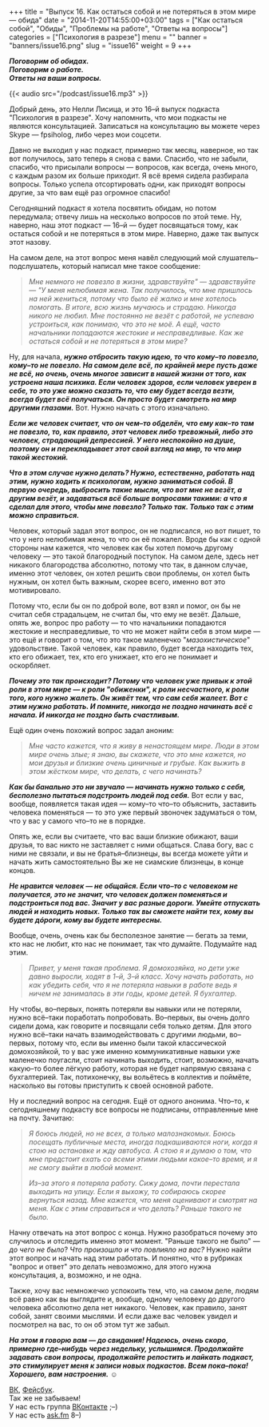 +++
title = "Выпуск 16. Как остаться собой и не потеряться в этом мире — обида"
date = "2014-11-20T14:55:00+03:00"
tags = ["Как остаться собой", "Обиды", "Проблемы на работе", "Ответы на вопросы"]
categories = ["Психология в разрезе"]
menu = ""
banner = "banners/issue16.png"
slug = "issue16"
weight = 9
+++

***Поговорим об обидах.***<br>
***Поговорим о работе.***<br>
***Ответы на ваши вопросы.***<br>

{{< audio src="/podcast/issue16.mp3" >}}

Добрый день, это Нелли Лисица, и это 16–й выпуск подкаста "Психология в разрезе". Хочу напомнить, что мои подкасты не являются консультацией. Записаться на консультацию вы можете через Skype — fpsiholog, либо через мои соцсети. 

Давно не выходил у нас подкаст, примерно так месяц, наверное, но так вот получилось, зато теперь я снова с вами. Спасибо, что не забыли, спасибо, что присылали вопросы — вопросов, как всегда, очень много, с каждым разом их больше приходит. Я всё время сидела разбирала вопросы. Только успела отсортировать одни, как приходят вопросы другие, за что вам ещё раз огромное спасибо!

Сегодняшний подкаст я хотела посвятить обидам, но потом передумала; отвечу лишь на несколько вопросов по этой теме. Ну, наверно, наш этот подкаст — 16–й — будет посвящаться тому, как остаться собой и не потеряться в этом мире. Наверно, даже так выпуск этот назову.
<!--more-->

На самом деле, на этот вопрос меня навёл следующий мой слушатель–подслушатель, который написал мне такое сообщение:

>*Мне немного не повезло в жизни, здравствуйте" — здравствуйте — "У меня нелюбимая жена. Так получилось, что мне пришлось на ней жениться, потому что было её жалко и мне хотелось помогать. В итоге, всю жизнь мучаюсь и страдаю. Никогда никого не любил. Мне постоянно не везёт с работой, не успеваю устроиться, как понимаю, что это не моё. А ещё, часто начальники попадаются жестокие и несправедливые. Как же остаться собой и не потеряться в этом мире?*

Ну, для начала, ***нужно отбросить такую идею, то что кому–то повезло, кому–то не повезло. На самом деле всё, по крайней мере пусть даже не всё, но очень, очень многое зависит в нашей жизни от того, как устроена наша психика. Если человек здоров, если человек уверен в себе, то это уже можно сказать то, что ему будет всегда везти, всегда будет всё получаться. Он просто будет смотреть на мир другими глазами.*** Вот. Нужно начать с этого изначально.

***Если же человек считает, что он чем–то обделён, что ему как–то там не повезло, то, как правило, этот человек либо тревожный, либо это человек, страдающий депрессией. У него неспокойно на душе, поэтому он и перекладывает этот свой взгляд на мир, то что мир такой жестокий.***

***Что в этом случае нужно делать? Нужно, естественно, работать над этим, нужно ходить к психологам, нужно заниматься собой. В первую очередь, выбросить такие мысли, что вот мне не везёт, а другим везёт, и задаваться всё больше вопросами такими: а что я сделал для этого, чтобы мне повезло? Только так. Только так с этим можно справиться.***

Человек, который задал этот вопрос, он не подписался, но вот пишет, то что у него нелюбимая жена, то что он её пожалел. Вроде бы как с одной стороны нам кажется, что человек как бы хотел помочь другому человеку — это такой благородный поступок. На самом деле, здесь нет никакого благородства абсолютно, потому что так, в данном случае, именно этот человек, он хотел решить свои проблемы, он хотел быть нужным, он хотел быть важным, скорее всего, именно вот это мотивировало. 

Потому что, если бы он по доброй воле, вот взял и помог, он бы не считал себя страдальцем, не считал бы, что ему не везёт. Дальше, опять же, вопрос про работу — то что начальники попадаются жестокие и несправедливые, то что не может найти себя в этом мире — это ещё и говорит о том, что это такое маленечко "_мазохистическое_" удовольствие. Такой человек, как правило, будет всегда находить тех, кто его обижает, тех, кто его унижает, кто его не понимает и оскорбляет.

***Почему это так происходит? Потому что человек уже привык к этой роли в этом мире — к роли "обиженки", к роли несчастного, к роли того, кого нужно жалеть. Он живёт тем, что сам себя жалеет. Вот с этим нужно работать. И помните, никогда не поздно начинать всё с начала. И никогда не поздно быть счастливым.*** 

Ещё один очень похожий вопрос задал аноним:

>*Мне часто кажется, что я живу в ненастоящем мире. Люди в этом мире очень злые; я знаю, вы скажете, что это мне кажется, но мои друзья и близкие очень циничные и грубые. Как выжить в этом жёстком мире, что делать, с чего начинать?*

***Как бы банально это ни звучало — начинать нужно только с себя, бесполезно пытаться подстроить людей под себя.*** Вот если у вас, вообще, появляется такая идея — кому–то что–то объяснить, заставить человека поменяться — то это уже первый звоночек задуматься о том, что у вас у самого что–то не в порядке.

Опять же, если вы считаете, что вас ваши близкие обижают, ваши друзья, то вас никто не заставляет с ними общаться. Слава богу, вас с ними не связали, и вы не братья–близнецы, вы всегда можете уйти и начать жить самостоятельно  Вы же не сиамские близнецы, в конце концов.

***Не нравится человек — не общайся. Если что–то с человеком не получается, это не значит, что человек должен поменяться и подстроиться под вас. Значит у вас разные дороги. Умейте отпускать людей и находить новых. Только так вы сможете найти тех, кому вы будете дóроги, кому вы будете интересны.*** 

Вообще, очень, очень как бы бесполезное занятие — бегать за теми, кто нас не любит, кто нас не понимает, так что думайте. Подумайте над этим.

>*Привет, у меня такая проблема. Я домохозяйка, но дети уже давно выросли, ходят в 1–й, 3–й класс. Хочу начать работать, но как убедить себя, что я не потеряла навыки в работе ведь я ничем не занималась в эти годы, кроме детей. Я бухгалтер.*

Ну чтобы, во–первых, понять потеряли вы навыки или не потеряли, нужно всё–таки поработать попробовать. Во–первых, вы очень долго сидели дома, как говорите и посвящали себя только детям. Для этого нужно всё–таки начать взаимодействовать с другими людьми, во–первых, потому что, если вы именно были такой классической домохозяйкой, то у вас уже именно коммуникативные навыки уже маленечко поугасли, стоит начинать выходить, стоит, возможно, начать какую–то более лёгкую работу, которая не будет напрямую связана с бухгалтерией. Так, потихонечку, вы вольётесь в коллектив и поймёте, насколько вы готовы приступить к своей основной работе. 

Ну и последний вопрос на сегодня. Ещё от одного анонима. Что–то, к сегодняшнему подкасту все вопросы не подписаны, отправленные мне на почту. Зачитаю:

>*Я боюсь людей, но не всех, а только малознакомых. Боюсь посещать публичные места, иногда подкашиваются ноги, когда я стою на остановке и жду автобуса. А стою я и думаю о том, что мне предстоит ехать со всеми этими людьми какое–то время, и я не смогу выйти в любой момент.*
>
>*Из–за этого я потеряла работу. Сижу дома, почти перестала выходить на улицу. Если я выхожу, то собираюсь скорее вернуться назад. Мне кажется, что меня оценивают и смотрят на меня. Как с этим справиться и что делать? Раньше такого не было.*

Начну отвечать на этот вопрос с конца. Нужно разобраться почему это случилось и отследить именно этот момент. "Раньше такого не было" — *до чего не было*? *Что произошло и что повлияло на вас?* Нужно найти этот вопрос и начать над этим работать. И понятно, что в рубриках "вопрос и ответ" это делать невозможно, для этого нужна консультация, а, возможно, и не одна. 

Также, хочу вас немножечко успокоить тем, что, на самом деле, людям всё равно как вы выглядите и, вообще, одному человеку до другого человека абсолютно дела нет никакого. Человек, как правило, занят собой, занят своими мыслями. И если даже вас человек увидел и посмотрел на вас, то он об этом тут же забыл.

***На этом я говорю вам — до свидания! Надеюсь, очень скоро, примерно где–нибудь через недельку, услышимся. Продолжайте задавать свои вопросы, продолжайте репостить и лайкать подкаст, это стимулирует меня к записи новых подкастов. Всем пока–пока! Хорошего, вам настроения.*** ☺︎


<a href="https://vk.com/sunnybunnyf">ВК</a>, <a href="https://www.facebook.com/SunnyBunnyF">Фейсбук</a>.<br>
Так же не забываем!<br>
У нас есть группа <a href="https://vk.com/fpsiholog">ВКонтакте</a> ;–)<br>
У нас есть <a href="http://ask.fm/fpsiholog">ask.fm</a> 8–)
